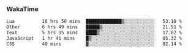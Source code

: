 ### WakaTime

<!--START_SECTION:waka-->

```txt
Lua          16 hrs 50 mins  █████████████▒░░░░░░░░░░░   53.10 %
Other        6 hrs 49 mins   █████▒░░░░░░░░░░░░░░░░░░░   21.51 %
Text         5 hrs 35 mins   ████▒░░░░░░░░░░░░░░░░░░░░   17.62 %
JavaScript   1 hr 41 mins    █▒░░░░░░░░░░░░░░░░░░░░░░░   05.32 %
CSS          40 mins         ▓░░░░░░░░░░░░░░░░░░░░░░░░   02.14 %
```

<!--END_SECTION:waka-->
